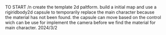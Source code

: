 TO START  /n
create the template 2d paltform. build a initial map and use a rigiridbody2d capsule to temporarily replace the main character because the material has not been found.
the capsule can move based on the control wich can be use for implement the camera before we find the material for main character. 2024/3/2
